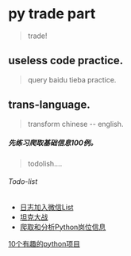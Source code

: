 
# py trade part

> trade!

## useless code practice.
> query baidu tieba practice.
## trans-language.
> transform chinese -- english.

##### 先练习爬取基础信息100例。

> todolish....

###### Todo-list
* [日志加入微信List](https://segmentfault.com/a/1190000009717078)
* [坦克大战](https://github.com/CharlesPikachu/Games)
* [爬取和分析Python岗位信息](https://link.zhihu.com/?target=https%3A//github.com/chenjiandongx/51job-spider)

[10个有趣的python项目](https://segmentfault.com/p/1210000008951510/read)

